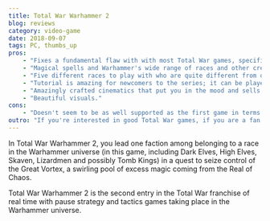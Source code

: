 ```yaml
---
title: Total War Warhammer 2
blog: reviews
category: video-game
date: 2018-09-07
tags: PC, thumbs_up
pros:
    - "Fixes a fundamental flaw with with most Total War games, specifically that campaigns never end, this is fixed by having continuously increasing stakes over the course of a campaign and a time limit gated by the progress of each race toward control over the Great Vortex."
    - "Magical spells and Warhammer's wide range of races and other creatures adds much needed spice to the regular Total War formula."
    - "Five different races to play with who are quite different from one another in both the strategic and tactical layers."
    - "Tutorial is amazing for newcomers to the series; it can be played with any race and acts as a seamless introduction to a real campaign."
    - "Amazingly crafted cinematics that put you in the mood and sells the fantasy perfectly."
    - "Beautiful visuals."
cons:
    - "Doesn't seem to be as well supported as the first game in terms of additional content and races; even though you can play with races from the first game, you can only do so in the &quot;Mortal Empires&quot; campaign which is a Total War paint-the-map style campaign which I personally can't go back to after experiencing the improved Total War Warhammer 2 &quot;Eye of the Vortex&quot; campaign."
outro: "If you're interested in good Total War games, if you are a fan of the Warhammer universe or a fan of the first game then you will most likely enjoy Total War Warhammer 2."
---
```

In Total War Warhammer 2, you lead one faction among belonging to a race in the Warhammer universe (in this game, including Dark Elves, High Elves, Skaven, Lizardmen and possibly Tomb Kings) in a quest to seize control of the Great Vortex, a swirling pool of excess magic coming from the Real of Chaos.

Total War Warhammer 2 is the second entry in the Total War franchise of real time with pause strategy and tactics games taking place in the Warhammer universe.

